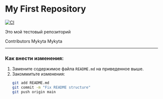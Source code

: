 # My First Repository

[![CI](https://github.com/garilol/my-first-repo/actions/workflows/main.yml/badge.svg)](https://github.com/garilol/my-first-repo/actions/workflows/main.yml)

Это мой тестовый репозиторий

Contributors
Mykyta Mykyta

---

### Как внести изменения:
1. Замените содержимое файла `README.md` на приведенное выше.
2. Закоммитьте изменения:
   ```bash
   git add README.md
   git commit -m "Fix README structure"
   git push origin main
